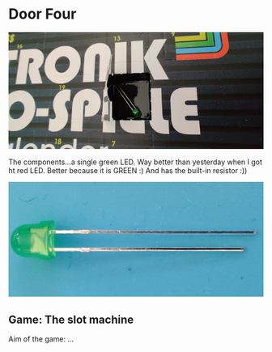 # Door Four

![door](door.jpg)

The components...a single green LED. Way better than yesterday when I got ht red LED. Better because it is GREEN :) And has the built-in resistor :))

![components](components.jpg)

## Game: The slot machine

Aim of the game: ...

